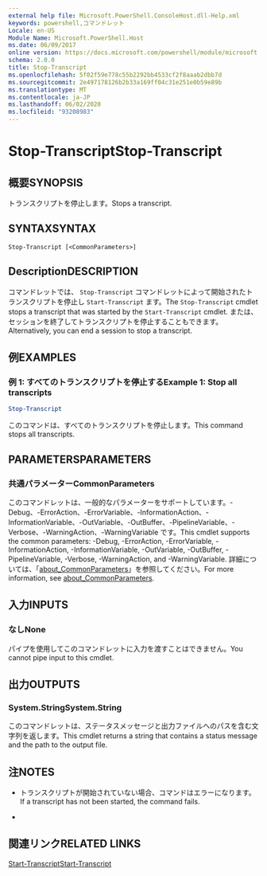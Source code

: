 ```yaml
---
external help file: Microsoft.PowerShell.ConsoleHost.dll-Help.xml
keywords: powershell,コマンドレット
Locale: en-US
Module Name: Microsoft.PowerShell.Host
ms.date: 06/09/2017
online version: https://docs.microsoft.com/powershell/module/microsoft.powershell.host/stop-transcript?view=powershell-6&WT.mc_id=ps-gethelp
schema: 2.0.0
title: Stop-Transcript
ms.openlocfilehash: 5f02f59e778c55b2292bb4533cf2f8aaab2dbb7d
ms.sourcegitcommit: 2e497178126b2b33a169ff04c31e251e0b59e89b
ms.translationtype: MT
ms.contentlocale: ja-JP
ms.lasthandoff: 06/02/2020
ms.locfileid: "93208983"
---
```

# <span data-ttu-id="d189d-103">Stop-Transcript</span><span class="sxs-lookup"><span data-stu-id="d189d-103">Stop-Transcript</span></span>

## <span data-ttu-id="d189d-104">概要</span><span class="sxs-lookup"><span data-stu-id="d189d-104">SYNOPSIS</span></span>
<span data-ttu-id="d189d-105">トランスクリプトを停止します。</span><span class="sxs-lookup"><span data-stu-id="d189d-105">Stops a transcript.</span></span>

## <span data-ttu-id="d189d-106">SYNTAX</span><span class="sxs-lookup"><span data-stu-id="d189d-106">SYNTAX</span></span>

```
Stop-Transcript [<CommonParameters>]
```

## <span data-ttu-id="d189d-107">Description</span><span class="sxs-lookup"><span data-stu-id="d189d-107">DESCRIPTION</span></span>

<span data-ttu-id="d189d-108">コマンドレットでは、 `Stop-Transcript` コマンドレットによって開始されたトランスクリプトを停止し `Start-Transcript` ます。</span><span class="sxs-lookup"><span data-stu-id="d189d-108">The `Stop-Transcript` cmdlet stops a transcript that was started by the `Start-Transcript` cmdlet.</span></span>
<span data-ttu-id="d189d-109">または、セッションを終了してトランスクリプトを停止することもできます。</span><span class="sxs-lookup"><span data-stu-id="d189d-109">Alternatively, you can end a session to stop a transcript.</span></span>

## <span data-ttu-id="d189d-110">例</span><span class="sxs-lookup"><span data-stu-id="d189d-110">EXAMPLES</span></span>

### <span data-ttu-id="d189d-111">例 1: すべてのトランスクリプトを停止する</span><span class="sxs-lookup"><span data-stu-id="d189d-111">Example 1: Stop all transcripts</span></span>

```powershell
Stop-Transcript
```

<span data-ttu-id="d189d-112">このコマンドは、すべてのトランスクリプトを停止します。</span><span class="sxs-lookup"><span data-stu-id="d189d-112">This command stops all transcripts.</span></span>

## <span data-ttu-id="d189d-113">PARAMETERS</span><span class="sxs-lookup"><span data-stu-id="d189d-113">PARAMETERS</span></span>

### <span data-ttu-id="d189d-114">共通パラメーター</span><span class="sxs-lookup"><span data-stu-id="d189d-114">CommonParameters</span></span>

<span data-ttu-id="d189d-115">このコマンドレットは、一般的なパラメーターをサポートしています。-Debug、-ErrorAction、-ErrorVariable、-InformationAction、-InformationVariable、-OutVariable、-OutBuffer、-PipelineVariable、-Verbose、-WarningAction、-WarningVariable です。</span><span class="sxs-lookup"><span data-stu-id="d189d-115">This cmdlet supports the common parameters: -Debug, -ErrorAction, -ErrorVariable, -InformationAction, -InformationVariable, -OutVariable, -OutBuffer, -PipelineVariable, -Verbose, -WarningAction, and -WarningVariable.</span></span> <span data-ttu-id="d189d-116">詳細については、「[about_CommonParameters](https://go.microsoft.com/fwlink/?LinkID=113216)」を参照してください。</span><span class="sxs-lookup"><span data-stu-id="d189d-116">For more information, see [about_CommonParameters](https://go.microsoft.com/fwlink/?LinkID=113216).</span></span>

## <span data-ttu-id="d189d-117">入力</span><span class="sxs-lookup"><span data-stu-id="d189d-117">INPUTS</span></span>

### <span data-ttu-id="d189d-118">なし</span><span class="sxs-lookup"><span data-stu-id="d189d-118">None</span></span>

<span data-ttu-id="d189d-119">パイプを使用してこのコマンドレットに入力を渡すことはできません。</span><span class="sxs-lookup"><span data-stu-id="d189d-119">You cannot pipe input to this cmdlet.</span></span>

## <span data-ttu-id="d189d-120">出力</span><span class="sxs-lookup"><span data-stu-id="d189d-120">OUTPUTS</span></span>

### <span data-ttu-id="d189d-121">System.String</span><span class="sxs-lookup"><span data-stu-id="d189d-121">System.String</span></span>

<span data-ttu-id="d189d-122">このコマンドレットは、ステータスメッセージと出力ファイルへのパスを含む文字列を返します。</span><span class="sxs-lookup"><span data-stu-id="d189d-122">This cmdlet returns a string that contains a status message and the path to the output file.</span></span>

## <span data-ttu-id="d189d-123">注</span><span class="sxs-lookup"><span data-stu-id="d189d-123">NOTES</span></span>

* <span data-ttu-id="d189d-124">トランスクリプトが開始されていない場合、コマンドはエラーになります。</span><span class="sxs-lookup"><span data-stu-id="d189d-124">If a transcript has not been started, the command fails.</span></span>

*

## <span data-ttu-id="d189d-125">関連リンク</span><span class="sxs-lookup"><span data-stu-id="d189d-125">RELATED LINKS</span></span>

[<span data-ttu-id="d189d-126">Start-Transcript</span><span class="sxs-lookup"><span data-stu-id="d189d-126">Start-Transcript</span></span>](Start-Transcript.md)
